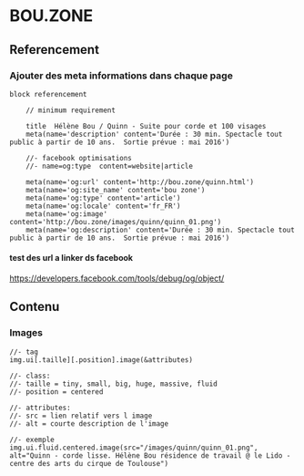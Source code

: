 # BOU.ZONE

## Referencement

### Ajouter des meta informations dans chaque page

    block referencement

        // minimum requirement
        
        title  Hélène Bou / Quinn - Suite pour corde et 100 visages
        meta(name='description' content='Durée : 30 min. Spectacle tout public à partir de 10 ans.  Sortie prévue : mai 2016')

        //- facebook optimisations
        //- name=og:type  content=website|article
        
        meta(name='og:url' content='http://bou.zone/quinn.html')
        meta(name='og:site_name' content='bou zone')
        meta(name='og:type' content='article')
        meta(name='og:locale' content='fr_FR')
        meta(name='og:image' content='http://bou.zone/images/quinn/quinn_01.png')
        meta(name='og:description' content='Durée : 30 min. Spectacle tout public à partir de 10 ans.  Sortie prévue : mai 2016')


#### test des url a linker ds facebook

https://developers.facebook.com/tools/debug/og/object/



## Contenu

### Images
    //- tag
    img.ui[.taille][.position].image(&attributes)
    
    //- class:    
    //- taille = tiny, small, big, huge, massive, fluid  
    //- position = centered
    
    //- attributes:    
    //- src = lien relatif vers l image
    //- alt = courte description de l'image
    
    //- exemple
    img.ui.fluid.centered.image(src="/images/quinn/quinn_01.png", alt="Quinn - corde lisse. Hélène Bou résidence de travail @ le Lido - centre des arts du cirque de Toulouse")

